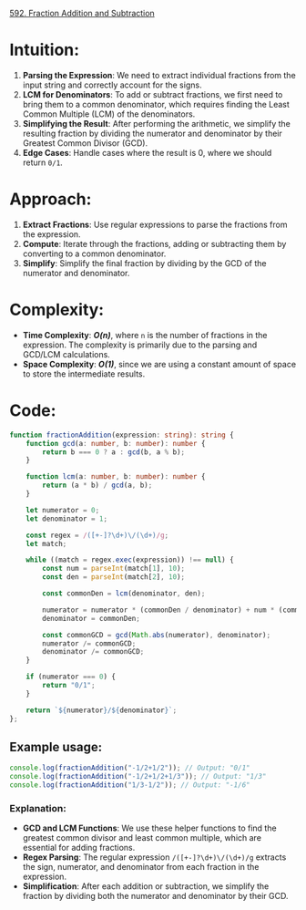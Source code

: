 [592. Fraction Addition and Subtraction](https://leetcode.com/problems/fraction-addition-and-subtraction/)

# Intuition:
1. **Parsing the Expression**: We need to extract individual fractions from the input string and correctly account for the signs.
2. **LCM for Denominators**: To add or subtract fractions, we first need to bring them to a common denominator, which requires finding the Least Common Multiple (LCM) of the denominators.
3. **Simplifying the Result**: After performing the arithmetic, we simplify the resulting fraction by dividing the numerator and denominator by their Greatest Common Divisor (GCD).
4. **Edge Cases**: Handle cases where the result is 0, where we should return `0/1`.

# Approach:
1. **Extract Fractions**: Use regular expressions to parse the fractions from the expression.
2. **Compute**: Iterate through the fractions, adding or subtracting them by converting to a common denominator.
3. **Simplify**: Simplify the final fraction by dividing by the GCD of the numerator and denominator.

# Complexity:
- **Time Complexity**: ***O(n)***, where `n` is the number of fractions in the expression. The complexity is primarily due to the parsing and GCD/LCM calculations.
- **Space Complexity**: ***O(1)***, since we are using a constant amount of space to store the intermediate results.

# Code:

```typescript
function fractionAddition(expression: string): string {
    function gcd(a: number, b: number): number {
        return b === 0 ? a : gcd(b, a % b);
    }

    function lcm(a: number, b: number): number {
        return (a * b) / gcd(a, b);
    }

    let numerator = 0;
    let denominator = 1;

    const regex = /([+-]?\d+)\/(\d+)/g;
    let match;

    while ((match = regex.exec(expression)) !== null) {
        const num = parseInt(match[1], 10);
        const den = parseInt(match[2], 10);

        const commonDen = lcm(denominator, den);

        numerator = numerator * (commonDen / denominator) + num * (commonDen / den);
        denominator = commonDen;

        const commonGCD = gcd(Math.abs(numerator), denominator);
        numerator /= commonGCD;
        denominator /= commonGCD;
    }

    if (numerator === 0) {
        return "0/1";
    }

    return `${numerator}/${denominator}`;
};

```

## Example usage:

```typescript
console.log(fractionAddition("-1/2+1/2")); // Output: "0/1"
console.log(fractionAddition("-1/2+1/2+1/3")); // Output: "1/3"
console.log(fractionAddition("1/3-1/2")); // Output: "-1/6"
```

### Explanation:
- **GCD and LCM Functions**: We use these helper functions to find the greatest common divisor and least common multiple, which are essential for adding fractions.
- **Regex Parsing**: The regular expression `/([+-]?\d+)\/(\d+)/g` extracts the sign, numerator, and denominator from each fraction in the expression.
- **Simplification**: After each addition or subtraction, we simplify the fraction by dividing both the numerator and denominator by their GCD.
